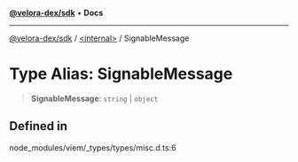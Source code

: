 [**@velora-dex/sdk**](../../README.md) • **Docs**

***

[@velora-dex/sdk](../../globals.md) / [\<internal\>](../README.md) / SignableMessage

# Type Alias: SignableMessage

> **SignableMessage**: `string` \| `object`

## Defined in

node\_modules/viem/\_types/types/misc.d.ts:6
